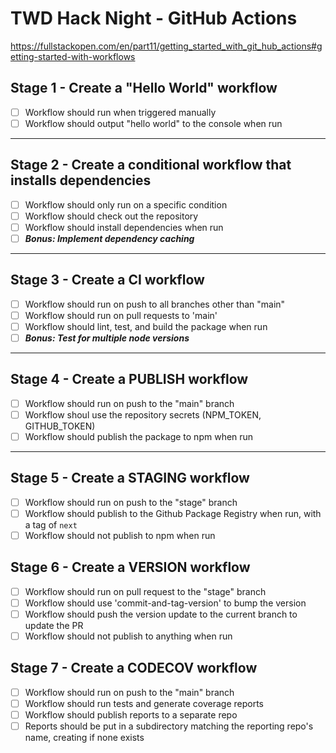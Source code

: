 # TWD Hack Night - GitHub Actions

https://fullstackopen.com/en/part11/getting_started_with_git_hub_actions#getting-started-with-workflows

## Stage 1 - Create a "Hello World" workflow
- [ ] Workflow should run when triggered manually
- [ ] Workflow should output "hello world" to the console when run
---

## Stage 2 - Create a conditional workflow that installs dependencies
- [ ] Workflow should only run on a specific condition
- [ ] Workflow should check out the repository
- [ ] Workflow should install dependencies when run
- [ ] _**Bonus: Implement dependency caching**_
---

## Stage 3 - Create a CI workflow
- [ ] Workflow should run on push to all branches other than "main"
- [ ] Workflow should run on pull requests to 'main'
- [ ] Workflow should lint, test, and build the package when run
- [ ] _**Bonus: Test for multiple node versions**_
---

## Stage 4 - Create a PUBLISH workflow
- [ ] Workflow should run on push to the "main" branch
- [ ] Workflow shoul use the repository secrets (NPM_TOKEN, GITHUB_TOKEN)
- [ ] Workflow should publish the package to npm when run
---

## Stage 5 - Create a STAGING workflow

- [ ] Workflow should run on push to the "stage" branch
- [ ] Workflow should publish to the Github Package Registry when run, with a tag of `next`
- [ ] Workflow should not publish to npm when run

## Stage 6 - Create a VERSION workflow

- [ ] Workflow should run on pull request to the "stage" branch
- [ ] Workflow should use 'commit-and-tag-version' to bump the version
- [ ] Workflow should push the version update to the current branch to update the PR
- [ ] Workflow should not publish to anything when run

## Stage 7 - Create a CODECOV workflow

- [ ] Workflow should run on push to the "main" branch
- [ ] Workflow should run tests and generate coverage reports
- [ ] Workflow should publish reports to a separate repo
- [ ] Reports should be put in a subdirectory matching the reporting repo's name, creating if none exists

